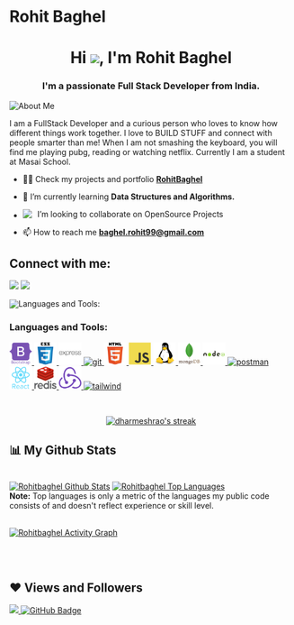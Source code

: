# Rohit Baghel


<h1 align="center">Hi <img src="https://raw.githubusercontent.com/MartinHeinz/MartinHeinz/master/wave.gif" width="30px">, I'm Rohit Baghel</h1>
<h3 align="center">I'm a passionate Full Stack Developer from India.</h3>


 <p style="display:flex; align-items: center"> <img src="https://img.icons8.com/color/48/000000/user-male-circle--v2.png"/> About Me </p> <p>I am a FullStack Developer and a curious person who loves to know how different things work together. I love to BUILD STUFF and connect with people smarter than me!
When I am not smashing the keyboard, you will find me playing pubg, reading or watching netflix.
Currently I am a student at Masai School.</p>

- 👨‍💻 Check my projects and portfolio **[RohitBaghel](https://portfolio-alpha-one-55.vercel.app)**

- 🌱 I’m currently learning **Data Structures and Algorithms.**

- <p style="display:flex; align-items: center;"> <img src="https://img.icons8.com/color/18/000000/teamwork--v2.png" style="margin-right: 10px"/> I’m looking to collaborate on OpenSource Projects </p> 

- 📫 How to reach me **baghel.rohit99@gmail.com**

## Connect with me:
<p align="left">

<a href = "https://www.linkedin.com/in/rohit-baghel-334548190/"><img src="https://img.icons8.com/fluent/48/000000/linkedin.png"/></a>
<a href = "https://www.instagram.com/official_gadariya01/"><img src="https://img.icons8.com/fluent/48/000000/instagram-new.png"/></a>

</p>


 <p style="display:flex; align-items: center"> <img src="https://img.icons8.com/color/48/000000/source-code.png"/> Languages and Tools:</p> 

<h3 align="left">Languages and Tools:</h3>
<p align="left"> <a href="https://getbootstrap.com" target="_blank"> <img src="https://raw.githubusercontent.com/devicons/devicon/master/icons/bootstrap/bootstrap-plain-wordmark.svg" alt="bootstrap" width="40" height="40"/> </a> <a href="https://www.w3schools.com/css/" target="_blank"> <img src="https://raw.githubusercontent.com/devicons/devicon/master/icons/css3/css3-original-wordmark.svg" alt="css3" width="40" height="40"/> </a> <a href="https://expressjs.com" target="_blank"> <img src="https://raw.githubusercontent.com/devicons/devicon/master/icons/express/express-original-wordmark.svg" alt="express" width="40" height="40"/> </a> <a href="https://git-scm.com/" target="_blank"> <img src="https://www.vectorlogo.zone/logos/git-scm/git-scm-icon.svg" alt="git" width="40" height="40"/> </a> <a href="https://www.w3.org/html/" target="_blank"> <img src="https://raw.githubusercontent.com/devicons/devicon/master/icons/html5/html5-original-wordmark.svg" alt="html5" width="40" height="40"/> </a> <a href="https://developer.mozilla.org/en-US/docs/Web/JavaScript" target="_blank"> <img src="https://raw.githubusercontent.com/devicons/devicon/master/icons/javascript/javascript-original.svg" alt="javascript" width="40" height="40"/> </a> <a href="https://www.linux.org/" target="_blank"> <img src="https://raw.githubusercontent.com/devicons/devicon/master/icons/linux/linux-original.svg" alt="linux" width="40" height="40"/> </a> <a href="https://www.mongodb.com/" target="_blank"> <img src="https://raw.githubusercontent.com/devicons/devicon/master/icons/mongodb/mongodb-original-wordmark.svg" alt="mongodb" width="40" height="40"/> <a href="https://nodejs.org" target="_blank"> <img src="https://raw.githubusercontent.com/devicons/devicon/master/icons/nodejs/nodejs-original-wordmark.svg" alt="nodejs" width="40" height="40"/> </a> <a href="https://postman.com" target="_blank"> <img src="https://www.vectorlogo.zone/logos/getpostman/getpostman-icon.svg" alt="postman" width="40" height="40"/> </a> <a href="https://reactjs.org/" target="_blank"> <img src="https://raw.githubusercontent.com/devicons/devicon/master/icons/react/react-original-wordmark.svg" alt="react" width="40" height="40"/> </a> <a href="https://redis.io" target="_blank"> <img src="https://raw.githubusercontent.com/devicons/devicon/master/icons/redis/redis-original-wordmark.svg" alt="redis" width="40" height="40"/> </a> <a href="https://redux.js.org" target="_blank"> <img src="https://raw.githubusercontent.com/devicons/devicon/master/icons/redux/redux-original.svg" alt="redux" width="40" height="40"/> </a> <a href="https://tailwindcss.com/" target="_blank"> <img src="https://www.vectorlogo.zone/logos/tailwindcss/tailwindcss-icon.svg" alt="tailwind" width="40" height="40"/> </a> </p>


<!-- [![React Badge](https://img.shields.io/badge/-React-61DBFB?style=for-the-badge&labelColor=black&logo=react&logoColor=61DBFB)](#)  [![Javascript Badge](https://img.shields.io/badge/-Javascript-F0DB4F?style=for-the-badge&labelColor=black&logo=javascript&logoColor=F0DB4F)](#) [![Typescript Badge](https://img.shields.io/badge/-Typescript-007acc?style=for-the-badge&labelColor=black&logo=typescript&logoColor=007acc)](#) [![Nodejs Badge](https://img.shields.io/badge/-Nodejs-3C873A?style=for-the-badge&labelColor=black&logo=node.js&logoColor=3C873A)](#) [![GraphQL Badge](https://img.shields.io/badge/-GraphQl-e535ab?style=for-the-badge&labelColor=black&logo=node.js&logoColor=e535ab)](#) -->
<br/>

<p align="center">
    <a href="https://github.com/Rohitbaghel/github-readme-streak-stats">
        <img title="🔥 Get streak stats for your profile at git.io/streak-stats" alt="dharmeshrao's streak" src="https://github-readme-streak-stats.herokuapp.com/?user=Rohitbaghel&theme=black-ice&hide_border=true&stroke=0000&background=060A0CD0"/>
    </a>
</p>


## 📊 My Github Stats

  <br/>
    <a href="https://github-readme-streak-stats.herokuapp.com/?user=Rohitbaghel&"><img alt="Rohitbaghel Github Stats" src="https://github-readme-stats.vercel.app/api?username=Rohitbaghel&show_icons=true&count_private=true&theme=react&hide_border=true&bg_color=0D1117" /></a>
  <a href="https://github.com/Rohitbaghel/github-readme-stats"><img alt="Rohitbaghel Top Languages" src="https://github-readme-stats.vercel.app/api/top-langs/?username=Rohitbaghel&langs_count=8&count_private=true&layout=compact&theme=react&hide_border=true&bg_color=0D1117" /></a>
  <br/>
  <b>Note:</b> Top languages is only a metric of the languages my public code consists of and doesn't reflect experience or skill level.


<br/>
<br/>

<a href="https://github.com/Rohitbaghel/github-readme-activity-graph"><img alt="Rohitbaghel Activity Graph" src="https://activity-graph.herokuapp.com/graph?username=Rohitbaghel&bg_color=0D1117&color=5BCDEC&line=5BCDEC&point=FFFFFF&hide_border=true" /></a>

<br/>
<br/>


## ❤ Views and Followers
<a href="https://github.com/Rohitbaghel/github-profile-views-counter">
    <img src="https://komarev.com/ghpvc/?username=Rohitbaghel">
</a>
<a href="https://github.com/Rohitbaghel?tab=followers"><img src="https://img.shields.io/github/followers/Rohitbaghel?label=Followers&style=social" alt="GitHub Badge"></a>
